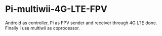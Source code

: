 # Pi-multiwii-4G-LTE-FPV
Android as controller, Pi as FPV sender and receiver through 4G LTE done. Finally I use multiwii as coprocessor. 
